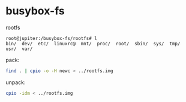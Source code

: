 # busybox-fs
rootfs
```
root@jupiter:/busybox-fs/rootfs# l
bin/  dev/  etc/  linuxrc@  mnt/  proc/  root/  sbin/  sys/  tmp/  usr/  var/
```
pack:

```sh
find . | cpio -o -H newc > ../rootfs.img
```

unpack:

```sh
cpio -idm < ../rootfs.img
```
